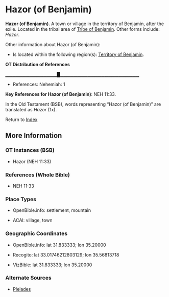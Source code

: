 # Hazor (of Benjamin)
**Hazor (of Benjamin)**. 
A town or village in the territory of Benjamin, after the exile. 
Located in the tribal area of [Tribe of Benjamin](../../../groups/md/acai/Benjamin.md). 
Other forms include: 
*Hazor*. 




Other information about Hazor (of Benjamin):


* Is located within the following region(s): 
[Territory of Benjamin](TerritoryOfBenjamin.md). 


**OT Distribution of References**

▁▁▁▁▁▁▁▁▁▁▁▁▁▁▁█▁▁▁▁▁▁▁▁▁▁▁▁▁▁▁▁▁▁▁▁▁▁▁
* References: Nehemiah: 1



**Key References for Hazor (of Benjamin)**: 
NEH 11:33. 


In the Old Testament (BSB), words representing “Hazor (of Benjamin)” are translated as 
*Hazor* (1x). 




Return to [Index](00-Index.md)

## More Information

### OT Instances (BSB)

* Hazor (NEH 11:33)



### References (Whole Bible)

* NEH 11:33


### Place Types

* OpenBible.info: settlement, mountain

* ACAI: village, town



### Geographic Coordinates

* OpenBible.info: lat 31.833333; lon 35.20000

* Recogito: lat 33.01746212803129; lon 35.56813718

* VizBible: lat 31.833333; lon 35.20000



### Alternate Sources

* [Pleiades](http://pleiades.stoa.org/places/779967430)



